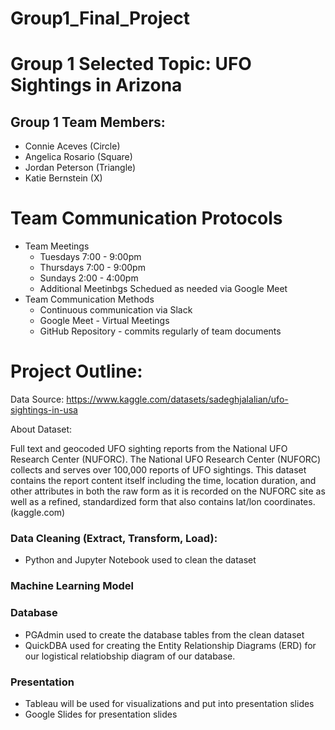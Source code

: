 # Group1_Final_Project

# Group 1 Selected Topic: UFO Sightings in Arizona 

## Group 1 Team Members: 
- Connie Aceves (Circle)
- Angelica Rosario (Square)
- Jordan Peterson (Triangle)
- Katie Bernstein (X)

# Team Communication Protocols
- Team Meetings
    - Tuesdays 7:00 - 9:00pm
    - Thursdays 7:00 - 9:00pm
    - Sundays 2:00 - 4:00pm
    - Additional Meetinbgs Schedued as needed via Google Meet
- Team Communication Methods
    - Continuous communication via Slack
    - Google Meet - Virtual Meetings
    - GitHub Repository - commits regularly of team documents


# Project Outline: 

Data Source: https://www.kaggle.com/datasets/sadeghjalalian/ufo-sightings-in-usa

About Dataset:

Full text and geocoded UFO sighting reports from the National UFO Research Center (NUFORC). The National UFO Research Center (NUFORC) collects and serves over 100,000 reports of UFO sightings. This dataset contains the report content itself including the time, location duration, and other attributes in both the raw form as it is recorded on the NUFORC site as well as a refined, standardized form that also contains lat/lon coordinates. (kaggle.com)

### Data Cleaning (Extract, Transform, Load):
- Python and Jupyter Notebook used to clean the dataset 

### Machine Learning Model 

### Database
- PGAdmin used to create the database tables from the clean dataset
- QuickDBA used for creating the Entity Relationship Diagrams (ERD) for our logistical relatiobship diagram of our database.

### Presentation
- Tableau will be used for visualizations and put into presentation slides
- Google Slides for presentation slides